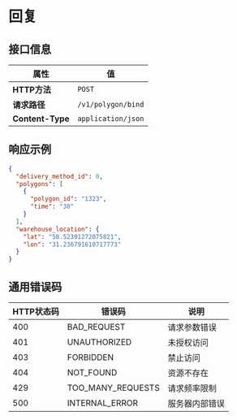 # 回复

## 接口信息

| 属性 | 值 |
|------|-----|
| **HTTP方法** | `POST` |
| **请求路径** | `/v1/polygon/bind` |
| **Content-Type** | `application/json` |

## 响应示例

```json
{
  "delivery_method_id": 0,
  "polygons": [
    {
      "polygon_id": "1323",
      "time": "30"
    }
  ],
  "warehouse_location": {
    "lat": "58.52391272075821",
    "lon": "31.236791610717773"
  }
}
```

## 通用错误码

| HTTP状态码 | 错误码 | 说明 |
|------------|--------|------|
| 400 | BAD_REQUEST | 请求参数错误 |
| 401 | UNAUTHORIZED | 未授权访问 |
| 403 | FORBIDDEN | 禁止访问 |
| 404 | NOT_FOUND | 资源不存在 |
| 429 | TOO_MANY_REQUESTS | 请求频率限制 |
| 500 | INTERNAL_ERROR | 服务器内部错误 |
